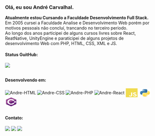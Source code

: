### Olá, eu sou André Carvalhal.
**Atualmente estou Cursando a Faculdade Desenvolvimento Full Stack.**<br>
Em 2005 cursei a Faculdade Analise e Desenvolvimento Web porém por motivos pessoais não concluí, trancando no terceiro periodo.<br>
Ao longo dos anos participei de alguns cursos livres sobre React, ReatNative, UnityEngine e paraticipei de alguns projetos de desenvolvimento Web com PHP, HTML, CSS, XML e JS.
<br>
#### Status GuitHub:
<div>
<a href="https://github.com/andrec1986">
<img height="150em" src="https://github-readme-stats.vercel.app/api?username=andrec1986&show_icons=true&theme=github_dark&include_all_commits=true&count_private=true"/>
<? <img height="150em" width="60%" src="https://github-readme-stats.vercel.app/api/top-langs/?username=andrec1986&layout=compact&langs_count=7&theme=github_dark"/>
</div></a>

##
#### Desenvolvendo em:
<div style="display: inline_block">
  <img align="center" alt="Andre-HTML" height="30" width="40" src="https://cdn.jsdelivr.net/gh/devicons/devicon/icons/html5/html5-original-wordmark.svg">
  <img align="center" alt="Andre-CSS" height="30" width="40" src="https://cdn.jsdelivr.net/gh/devicons/devicon/icons/css3/css3-original-wordmark.svg">
  <img align="center" alt="Andre-PHP" height="30" width="40" src="https://cdn.jsdelivr.net/gh/devicons/devicon/icons/php/php-original.svg">
  <img align="center" alt="Andre-React" height="30" width="40" src="https://cdn.jsdelivr.net/gh/devicons/devicon/icons/react/react-original-wordmark.svg">
  <img align="center" alt="Andre-Js" height="30" width="40" src="https://raw.githubusercontent.com/devicons/devicon/master/icons/javascript/javascript-plain.svg">
  <img align="center" alt="Andre-Python" height="30" width="40" src="https://raw.githubusercontent.com/devicons/devicon/master/icons/python/python-original.svg">
  <img align="center" alt="Andre-Csharp" height="30" width="40" src="https://raw.githubusercontent.com/devicons/devicon/master/icons/csharp/csharp-original.svg">
</div>

##
#### Contato:
<div style="display: inline_block">
  <a href="https://www.instagram.com/ndrcarv/"><img src="https://img.shields.io/badge/Instagram-E4405F?style=for-the-badge&logo=instagram&logoColor=white"/></a>
  <a href="mailto:ndrcarvalhal@gmail.com"><img src="https://img.shields.io/badge/Gmail-D14836?style=for-the-badge&logo=gmail&logoColor=white"/></a>
  <a href="https://api.whatsapp.com/send?phone=+5521990206130&text=Ola"><img src="https://img.shields.io/badge/WhatsApp-25D366?style=for-the-badge&logo=whatsapp&logoColor=white"/></a>
</div>
